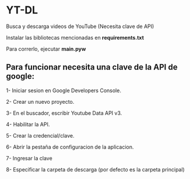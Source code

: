 # YT-DL

Busca y descarga videos de YouTube (Necesita clave de API)

Instalar las bibliotecas mencionadas en __requirements.txt__

Para correrlo, ejecutar __main.pyw__


## Para funcionar necesita una clave de la API de google:

1- Iniciar sesion en Google Developers Console.

2- Crear un nuevo proyecto.

3- En el buscador, escribir Youtube Data API v3.

4- Habilitar la API.

5- Crear la credencial/clave.

6- Abrir la pestaña de configuracion de la aplicacion.

7- Ingresar la clave

8- Especificar la carpeta de descarga (por defecto es la carpeta principal)
